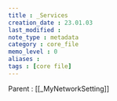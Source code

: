 ```yaml
---
title : _Services
creation_date : 23.01.03
last_modified :
note_type : metadata
category : core_file
memo_level : 0
aliases : 
tags : [core file]
---
```


Parent : [[_MyNetworkSetting]]